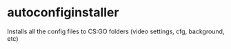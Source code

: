 # autoconfiginstaller
Installs all the config files to CS:GO folders (video settings, cfg, background, etc)
